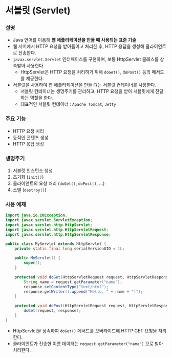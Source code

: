 # 서블릿 (Servlet)
### 설명
* Java 언어를 이용해 **웹 애플리케이션을 만들 때 사용되는 표준 기술**
* 웹 서버에서 HTTP 요청을 받아들이고 처리한 후, HTTP 응답을 생성해 클라이언트로 전송한다.
* `javax.servlet.Servlet` 인터페이스를 구현하며, 보통 HttpServlet 클래스를 상속받아 사용한다.
  * HttpServlet은 HTTP 요청을 처리하기 위해 `doGet()`, `doPost()` 등의 메서드를 제공한다.
* 서블릿을 사용하여 웹 애플리케이션을 만들 떄는 서블릿 컨테이너를 사용한다.
  * 서블릿 컨테이너는 생명주기를 관리하고, HTTP 요청을 받아 서블릿에게 전달하는 역할을 한다.
  * 대표적인 서블릿 컨테이너 : `Apache Tomcat`, `Jetty`
### 주요 기능
* HTTP 요청 처리
* 동적인 콘텐츠 생성
* HTTP 응답 생성
### 생명주기
1. 서블릿 인스턴스 생성
2. 초기화 (`init()`)
3. 클라이언트의 요청 처리 (`doGet()`, `doPost()`, ...)
4. 소멸 (`destroy()`)
### 사용 예제
```java
import java.io.IOException;
import javax.servlet.ServletException;
import javax.servlet.http.HttpServlet;
import javax.servlet.http.HttpServletRequest;
import javax.servlet.http.HttpServletResponse;

public class MyServlet extends HttpServlet {
    private static final long serialVersionUID = 1L;
    
    public MyServlet() {
        super();
    }
    
    protected void doGet(HttpServletRequest request, HttpServletResponse response) throws ServletException, IOException {
        String name = request.getParameter("name");
        response.setContentType("text/html");
        response.getWriter().append("Hello, " + name + "!");
    }
    
    protected void doPost(HttpServletRequest request, HttpServletResponse response) throws ServletException, IOException {
        doGet(request, response);
    }
}
```
* HttpServlet을 상속하여 `doGet()` 메서드를 오버라이드해 HTTP GET 요청을 처리한다.
* 클라이언트가 전송한 이름 데이터는 `request.getParameter("name")` 으로 받아 처리한다.


